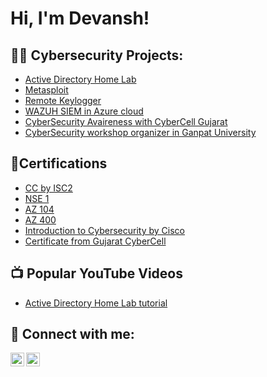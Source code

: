 <h1>Hi, I'm Devansh! </h1>

<h2>👨‍💻 Cybersecurity Projects:</h2>

- [Active Directory Home Lab](https://github.com/PandeyDevansh/ActiveDirectoryLab)
- [Metasploit](https://github.com/PandeyDevansh/ActiveDirectoryLab)
- [Remote Keylogger](https://github.com/PandeyDevansh/ActiveDirectoryLab)
- [WAZUH SIEM in Azure cloud](https://github.com/PandeyDevansh/ActiveDirectoryLab)
- [CyberSecurity Avaireness with CyberCell Gujarat](https://github.com/PandeyDevansh/ActiveDirectoryLab)
- [CyberSecurity workshop organizer in Ganpat University](https://github.com/PandeyDevansh/ActiveDirectoryLab)

<h2>🥇Certifications</h2>

- [CC by ISC2](https://www.linkedin.com/feed/update/urn:li:activity:7105918619158495232/)
- [NSE 1](https://www.linkedin.com/in/devansh-pandey-739310252/details/certifications/)
- [AZ 104](https://www.linkedin.com/in/devansh-pandey-739310252/details/certifications/)
- [AZ 400](https://www.linkedin.com/in/devansh-pandey-739310252/details/certifications/)
- [Introduction to Cybersecurity by Cisco](https://www.linkedin.com/in/devansh-pandey-739310252/details/certifications/)
- [Certificate from Gujarat CyberCell](https://www.linkedin.com/in/devansh-pandey-739310252/details/certifications/)

<h2>📺 Popular YouTube Videos</h2>

- [Active Directory Home Lab tutorial](https://www.youtube.com/#)

<h2> 🤳 Connect with me:</h2>

[<img align="left" alt="JoshMadakor | LinkedIn" width="22px" src="https://cdn.jsdelivr.net/npm/simple-icons@v3/icons/linkedin.svg" />][linkedin]
[<img align="left" alt="JoshMadakor | Instagram" width="22px" src="https://cdn.jsdelivr.net/npm/simple-icons@v3/icons/instagram.svg" />][instagram]

[instagram]: https://instagram.com/ansh__21._?igshid=NzZlODBkYWE4Ng==
[linkedin]: https://www.linkedin.com/in/devansh-pandey-739310252/

<!--
**joshmadakor1/joshmadakor1** is a ✨ _special_ ✨ repository because its `README.md` (this file) appears on your GitHub profile.

Here are some ideas to get you started:

- 🔭 I’m currently working on ...
- 🌱 I’m currently learning ...
- 👯 I’m looking to collaborate on ...
- 🤔 I’m looking for help with ...
- 💬 Ask me about ...
- 📫 How to reach me: ...
- 😄 Pronouns: ...
- ⚡ Fun fact: ...
-->
